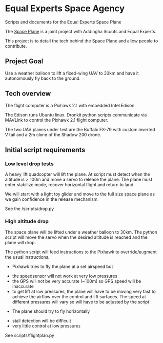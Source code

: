 # Equal Experts Space Agency

Scripts and documents for the Equal Experts Space Plane

The [Space Plane](https://equalexperts.com/eesa) is a joint project with Addingha Scouts and Equal Experts.

This project is to detail the tech behind the Space Plane and allow people to contribute.

## Project Goal

Use a weather balloon to lift a fixed-wing UAV to 30km and have it autonomously fly back to the ground.

## Tech overview

The flight computer is a Pixhawk 2.1 with embedded Intel Edison.

The Edison runs Ubuntu linux.  Dronkit python scripts communicate via MAVLink to control the Pixhawk 2.1 flight computer.

The two UAV planes under test are the Buffalo FX-79 with custom inverted V tail and a 2m clone of the Shadow 200 drone.

## Initial script requirements

### Low level drop tests

A heavy lift quadcopter will lift the plane.  At script must detect when the altitude is > 100m and move a servo to release the plane.  The plane must enter stabilize mode, recover horizontal flight and return to land.

We will start with a light toy glider and move to the full size space plane as we gain confidence in the release mechanism.

See the /scripts/drop.py

### High altitude drop

The space plane will be lifted under a weather balloon to 30km.  The python script will move the servo when the desired altitude is reached and the plane will drop.  

The python script will feed instructions to the Pixhawk to override/augment the usual instructions.

- Pixhawk tries to fly the plane at a set airspeed but 
* the speedsensor will not work at very low pressures 
* the GPS will not be very accurate (~100m) so GPS speed will be inaccurate
* to get lift at low pressures, the plane will have to be moving very fast to achieve the airflow over the control and lift surfaces.  The speed at different pressures will vary so will have to be adjusted by the script
- The plane should try to fly horizontally 
* stall detection will be difficult
* very little control at low pressures

See scripts/flightplan.py



